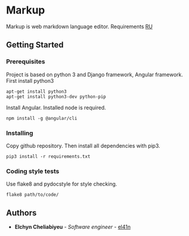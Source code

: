 # Markup

Markup is web markdown language editor. Requirements [RU](https://github.com/el41n/markup/docs/SRS(RU).md)

## Getting Started

### Prerequisites

Project is based on python 3 and Django framework, Angular framework. First install python3

```
apt-get install python3
apt-get install python3-dev python-pip
```

Install Angular. Installed node is required.

```
npm install -g @angular/cli
```

### Installing

Copy github repository. Then install all dependencies with pip3.

```
pip3 install -r requirements.txt
```

### Coding style tests

Use flake8 and pydocstyle for style checking.

```
flake8 path/to/code/
```

## Authors

* **Elchyn Cheliabiyeu** - *Software engineer* - [el41n](https://github.com/el41n)
